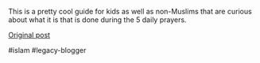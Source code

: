 <!--
date: '2007-03-23'
published: true
slug: 2007-03-wwwhowmuslimspraycom-how-muslims-pray_23
time_to_read: 5
title: www.howmuslimspray.com - How Muslims Pray and What They Say
-->

This is a pretty cool guide for kids as well as non-Muslims that are curious about what it is that is done during the 5 daily prayers.

[Original post](https://ysfk.blogspot.com/2007/03/wwwhowmuslimspraycom-how-muslims-pray_23.html)

#islam #legacy-blogger 